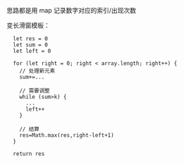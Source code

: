 思路都是用 map 记录数字对应的索引/出现次数

变长滑窗模板：

```JS
  let res = 0
  let sum = 0
  let left = 0

  for (let right = 0; right < array.length; right++) {
    // 处理新元素
    sum+=...

    // 需要调整
    while (sum>k) {
      ...
      left++
    }

    // 结算
    res=Math.max(res,right-left+1)
  }

  return res
```
